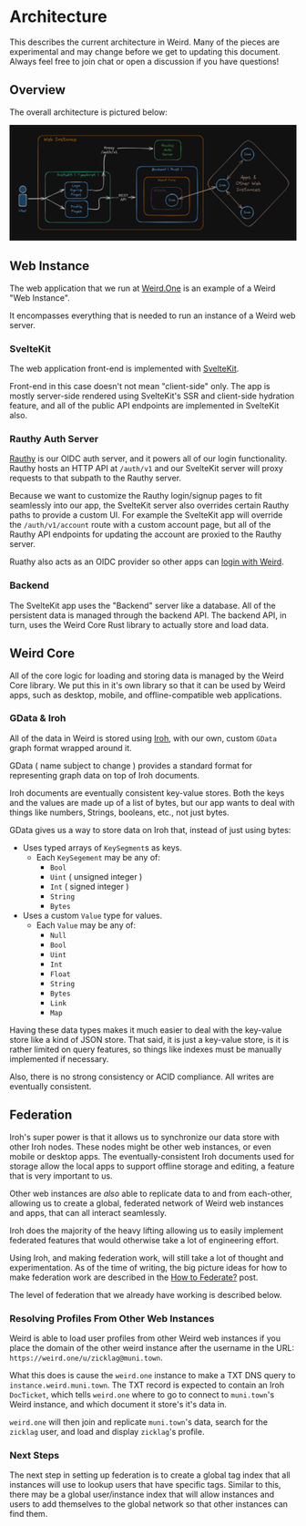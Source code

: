 # Architecture

This describes the current architecture in Weird. Many of the pieces are experimental and may change
before we get to updating this document. Always feel free to join chat or open a discussion if you
have questions!

## Overview

The overall architecture is pictured below:

![image](./docs/weird-architecture.png)

## Web Instance

The web application that we run at [Weird.One](https://weird.one) is an example of a Weird "Web Instance".

It encompasses everything that is needed to run an instance of a Weird web server.

### SvelteKit

The web application front-end is implemented with [SvelteKit](https://kit.svelte.dev).

Front-end in this case doesn't not mean "client-side" only. The app is mostly server-side rendered
using SvelteKit's SSR and client-side hydration feature, and all of the public API endpoints are
implemented in SvelteKit also.

### Rauthy Auth Server

[Rauthy] is our OIDC auth server, and it powers all of our login functionality. Rauthy hosts an HTTP
API at `/auth/v1` and our SvelteKit server will proxy requests to that subpath to the Rauthy server.

Because we want to customize the Rauthy login/signup pages to fit seamlessly into our app, the
SvelteKit server also overrides certain Rauthy paths to provide a custom UI. For example the
SvelteKit app will override the `/auth/v1/account` route with a custom account page, but all
of the Rauthy API endpoints for updating the account are proxied to the Rauthy server.

Ruathy also acts as an OIDC provider so other apps can [login with
Weird](./docs/login-with-weird.md).

[Rauthy]: https://github.com/sebadob/rauthy

### Backend

The SvelteKit app uses the "Backend" server like a database. All of the persistent data is managed
through the backend API. The backend API, in turn, uses the Weird Core Rust library to actually
store and load data.

## Weird Core

All of the core logic for loading and storing data is managed by the Weird Core library. We put this
in it's own library so that it can be used by Weird apps, such as desktop, mobile, and
offline-compatible web applications.

### GData & Iroh

All of the data in Weird is stored using [Iroh], with our own, custom `GData` graph format wrapped
around it.

GData ( name subject to change ) provides a standard format for representing graph data on top of
Iroh documents.

Iroh documents are eventually consistent key-value stores. Both the keys and the values are made up
of a list of bytes, but our app wants to deal with things like numbers, Strings, booleans, etc., not
just bytes.

GData gives us a way to store data on Iroh that, instead of just using bytes:

- Uses typed arrays of `KeySegment`s as keys.
  - Each `KeySegement` may be any of:
    - `Bool`
    - `Uint` ( unsigned integer )
    - `Int` ( signed integer )
    - `String`
    - `Bytes`
- Uses a custom `Value` type for values.
  - Each `Value` may be any of:
    - `Null`
    - `Bool`
    - `Uint`
    - `Int`
    - `Float`
    - `String`
    - `Bytes`
    - `Link`
    - `Map`

Having these data types makes it much easier to deal with the key-value store like a kind of JSON
store. That said, it is just a key-value store, is it is rather limited on query features, so things
like indexes must be manually implemented if necessary.

Also, there is no strong consistency or ACID compliance. All writes are eventually consistent.

[Iroh]: https://iroh.computer/

## Federation

Iroh's super power is that it allows us to synchronize our data store with other Iroh nodes. These
nodes might be other web instances, or even mobile or desktop apps. The eventually-consistent Iroh
documents used for storage allow the local apps to support offline storage and editing, a feature
that is very important to us.

Other web instances are _also_ able to replicate data to and from each-other, allowing us to create
a global, federated network of Weird web instances and apps, that can all interact seamlessly.

Iroh does the majority of the heavy lifting allowing us to easily implement federated features that
would otherwise take a lot of engineering effort.

Using Iroh, and making federation work, will still take a lot of thought and experimentation. As of 
the time of writing, the big picture ideas for how to make federation work are described in the
[How to Federate?][htf] post.

[htf]: https://zicklag.katharos.group/blog/how-to-federate/

The level of federation that we already have working is described below.

### Resolving Profiles From Other Web Instances

Weird is able to load user profiles from other Weird web instances if you place the domain of the
other weird instance after the username in the URL: `https://weird.one/u/zicklag@muni.town`.

What this does is cause the `weird.one` instance to make a TXT DNS query to `instance.weird.muni.town`.
The TXT record is expected to contain an Iroh `DocTicket`, which tells `weird.one` where to go to
connect to `muni.town`'s Weird instance, and which document it store's it's data in.

`weird.one` will then join and replicate `muni.town`'s data, search for the `zicklag` user, and load
 and display `zicklag`'s profile.

### Next Steps

The next step in setting up federation is to create a global tag index that all instances will use
to lookup users that have specific tags. Similar to this, there may be a global user/instance index
that will allow instances and users to add themselves to the global network so that other instances
can find them.